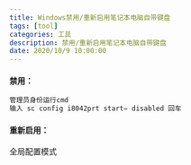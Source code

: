 ```yaml
---
title: Windows禁用/重新启用笔记本电脑自带键盘
tags: [tool]
categories: 工具
description: 禁用/重新启用笔记本电脑自带键盘
date: 2020/10/9 10:00:00
---
```


#### 禁用：
```php
管理员身份运行cmd
输入 sc config i8042prt start= disabled 回车

```

#### 重新启用：
全局配置模式